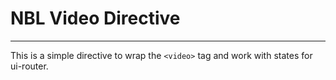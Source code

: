 # NBL Video Directive
------

This is a simple directive to wrap the `<video>` tag
and work with states for ui-router.
